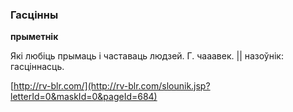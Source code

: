 ### Гасцінны
**прыметнік**

Які любіць прымаць і частаваць людзей. Г. чааавек. || назоўнік: гасціннасць.

<a rel="author">[http://rv-blr.com/](http://rv-blr.com/slounik.jsp?letterId=0&maskId=0&pageId=684)</a>
